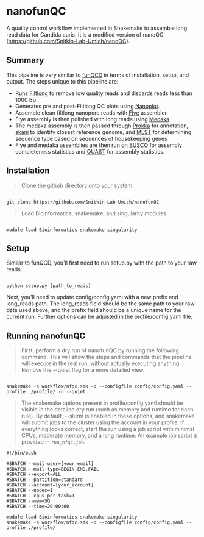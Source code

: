 # nanofunQC
A quality control workflow implemented in Snakemake to assemble long read data for Candida auris. It is a modified version of nanoQC (https://github.com/Snitkin-Lab-Umich/nanoQC).

## Summary

This pipeline is very similar to [funQCD](https://github.com/Snitkin-Lab-Umich/funQCD) in terms of installation, setup, and output. The steps unique to this pipeline are:

- Runs [Filtlong](https://github.com/rrwick/Filtlong) to remove low quality reads and discards reads less than 1000 Bp.
- Generates pre and post-Filtlong QC plots using [Nanoplot](https://github.com/wdecoster/NanoPlot).
- Assemble clean filtlong nanopore reads with [Flye](https://github.com/fenderglass/Flye) assembler.
- Flye assembly is then polished with long reads using [Medaka](https://github.com/nanoporetech/medaka)
- The medaka assembly is then passed through [Prokka](https://github.com/tseemann/prokka) for annotation, [skani](https://github.com/bluenote-1577/skani) to identify closest reference genome, and [MLST](https://github.com/tseemann/mlst) for determining sequence type based on sequences of housekeeping genes
- Flye and medaka assemblies are then run on [BUSCO](https://busco.ezlab.org/) for assembly completeness statistics and [QUAST](https://quast.sourceforge.net/) for assembly statistics.

## Installation

> Clone the github directory onto your system.

```

git clone https://github.com/Snitkin-Lab-Umich/nanofunQC

```

> Load Bioinformatics, snakemake, and singularity modules.

```

module load Bioinformatics snakemake singularity

```

## Setup

Similar to funQCD, you'll first need to run setup.py with the path to your raw reads:

```

python setup.py [path_to_reads]

```

Next, you'll need to update config/config.yaml with a new prefix and long_reads path. The long_reads field should be the same path to your raw data used above, and the prefix field should be a unique name for the current run. Further options can be adjusted in the profile/config.yaml file.

## Running nanofunQC

> First, perform a dry run of nanofunQC by running the following command. This will show the steps and commands that the pipeline will execute in the real run, without actually executing anything. Remove the --quiet flag for a more detailed view.

```

snakemake -s workflow/nfqc.smk -p --configfile config/config.yaml --profile ./profile/ -n --quiet

```

> The snakemake options present in profile/config.yaml should be visible in the detailed dry run (such as memory and runtime for each rule). By default, --slurm is enabled in these options, and snakemake will submit jobs to the cluster using the account in your profile. If everything looks correct, start the run using a job script with minimal CPUs, moderate memory, and a long runtime. An example job script is provided in `run_nfqc.job`.

```
#!/bin/bash

#SBATCH --mail-user=[your_email]
#SBATCH --mail-type=BEGIN,END,FAIL
#SBATCH --export=ALL
#SBATCH --partition=standard
#SBATCH --account=[your_account]
#SBATCH --nodes=1
#SBATCH --cpus-per-task=1
#SBATCH --mem=5G
#SBATCH --time=20:00:00

module load Bioinformatics snakemake singularity
snakemake -s workflow/nfqc.smk -p --configfile config/config.yaml --profile ./profile/

```



